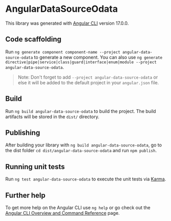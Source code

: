 # AngularDataSourceOdata

This library was generated with [Angular CLI](https://github.com/angular/angular-cli) version 17.0.0.

## Code scaffolding

Run `ng generate component component-name --project angular-data-source-odata` to generate a new component. You can also use `ng generate directive|pipe|service|class|guard|interface|enum|module --project angular-data-source-odata`.
> Note: Don't forget to add `--project angular-data-source-odata` or else it will be added to the default project in your `angular.json` file. 

## Build

Run `ng build angular-data-source-odata` to build the project. The build artifacts will be stored in the `dist/` directory.

## Publishing

After building your library with `ng build angular-data-source-odata`, go to the dist folder `cd dist/angular-data-source-odata` and run `npm publish`.

## Running unit tests

Run `ng test angular-data-source-odata` to execute the unit tests via [Karma](https://karma-runner.github.io).

## Further help

To get more help on the Angular CLI use `ng help` or go check out the [Angular CLI Overview and Command Reference](https://angular.io/cli) page.
